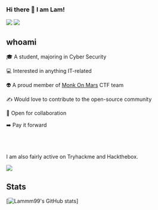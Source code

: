### Hi there 👋 I am Lam!
[<img src="https://img.shields.io/badge/twitter-%231DA1F2.svg?&style=for-the-badge&logo=twitter&logoColor=white">](https://twitter.com/Lammm_99)
[<img src="https://img.shields.io/badge/linkedin-%230077B5.svg?&style=for-the-badge&logo=linkedin&logoColor=white">](https://www.linkedin.com/in/zhenlam-wong/)

## whoami
🎓 A student, majoring in Cyber Security

💻 Interested in anything IT-related

👽 A proud member of [Monk On Mars](https://monkonmars.github.io/Monk-on-Mars/) CTF team 

✍️ Would love to contribute to the open-source community

👯 Open for collaboration

➡️ Pay it forward

<br/><br/>

I am also fairly active on Tryhackme and Hackthebox.

<!-- <script src="https://tryhackme.com/badge/10598"></script> -->
[<img src="https://www.hackthebox.eu/badge/image/70948">](https://www.hackthebox.eu/home/users/profile/70948)

## Stats
[![Lammm99's GitHub stats](https://github-readme-stats.vercel.app/api?username=Lammm99&show_icons=true&theme=gotham)]
